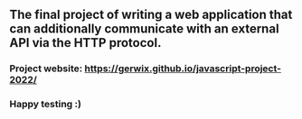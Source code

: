 ## The final project of writing a web application that can additionally communicate with an external API via the HTTP protocol.
### Project website: https://gerwix.github.io/javascript-project-2022/
### Happy testing :)
